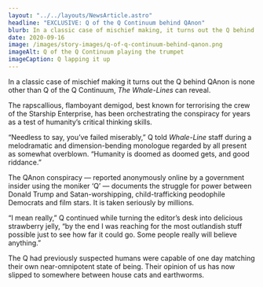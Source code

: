 ```yaml
---
layout: "../../layouts/NewsArticle.astro"
headline: "EXCLUSIVE: Q of the Q Continuum behind QAnon"
blurb: In a classic case of mischief making, it turns out the Q behind QAnon is none other than Q of the Q Continuum.
date: 2020-09-16
image: /images/story-images/q-of-q-continuum-behind-qanon.png
imageAlt: Q of the Q Continuum playing the trumpet
imageCaption: Q lapping it up
---
```


In a classic case of mischief making it turns out the Q behind QAnon is none other than Q of the Q Continuum, _The Whale-Lines_ can reveal.

The rapscallious, flamboyant demigod, best known for terrorising the crew of the Starship Enterprise, has been orchestrating the conspiracy for years as a test of humanity’s critical thinking skills.

“Needless to say, you’ve failed miserably,” Q told _Whale-Line_ staff during a melodramatic and dimension-bending monologue regarded by all present as somewhat overblown. “Humanity is doomed as doomed gets, and good riddance.”

The QAnon conspiracy — reported anonymously online by a government insider using the moniker ‘Q’ — documents the struggle for power between Donald Trump and Satan-worshipping, child-trafficking peodophile Democrats and film stars. It is taken seriously by millions.

“I mean really,” Q continued while turning the editor’s desk into delicious strawberry jelly, “by the end I was reaching for the most outlandish stuff possible just to see how far it could go. Some people really will believe anything.”

The Q had previously suspected humans were capable of one day matching their own near-omnipotent state of being. Their opinion of us has now slipped to somewhere between house cats and earthworms.
